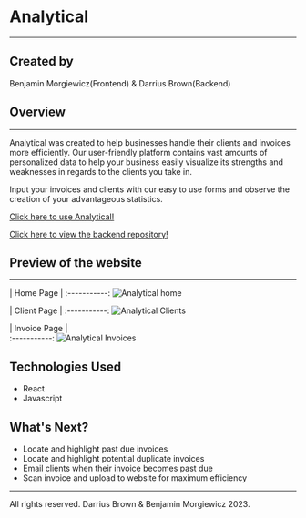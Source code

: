 # Analytical
-------------
## Created by 
Benjamin Morgiewicz(Frontend) & Darrius Brown(Backend)
## Overview
-----------
Analytical was created to help businesses handle their clients and invoices more efficiently. Our user-friendly platform contains vast amounts of personalized data to help your business easily visualize its strengths and weaknesses in regards to the clients you take in. 

Input your invoices and clients with our easy to use forms and observe the creation of your advantageous statistics.

[Click here to use Analytical!](https://dbanalytical.netlify.app)

[Click here to view the backend repository!](https://github.com/darrius-brown/dashboard_django)

## Preview of the website
-----------
|  Home Page  |
:-----------:
![Analytical home](https://github.com/BaseBenjamin13/dashboard_client/assets/91982228/7eb18e97-4a3c-4a95-b69d-9928faf78738)

|  Client Page  | 
:-----------:
![Analytical Clients](https://github.com/BaseBenjamin13/dashboard_client/assets/91982228/7a5a4ea3-17fa-4631-b784-d555a3a641d2) 

|  Invoice Page  |  
:-----------:
![Analytical Invoices](https://github.com/BaseBenjamin13/dashboard_client/assets/91982228/01e0d9da-4d6d-4bf2-ba8b-b23f465d64e6)

## Technologies Used
* React
* Javascript


## What's Next?
* Locate and highlight past due invoices
* Locate and highlight potential duplicate invoices
* Email clients when their invoice becomes past due
* Scan invoice and upload to website for maximum efficiency




----------------
All rights reserved. Darrius Brown & Benjamin Morgiewicz 2023.
